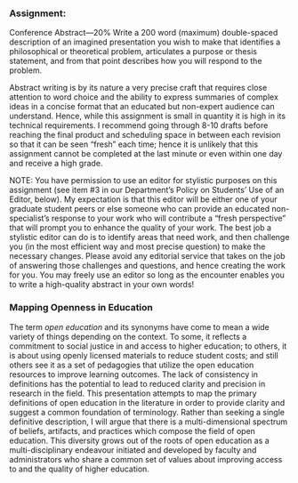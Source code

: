 ### Assignment:
Conference Abstract—20%
Write a 200 word (maximum) double-spaced description of an imagined presentation you wish to make that identifies a philosophical or theoretical problem, articulates a purpose or thesis statement, and from that point describes how you will respond to the problem.

Abstract writing is by its nature a very precise craft that requires close attention to word choice and the ability to express summaries of complex ideas in a concise format that an educated but non-expert audience can understand. Hence, while this assignment is small in quantity it is high in its technical requirements. I recommend going through 8-10 drafts before reaching the final product and scheduling space in between each revision so that it can be seen “fresh” each time; hence it is unlikely that this assignment cannot be completed at the last minute or even within one day and receive a high grade.

NOTE: You have permission to use an editor for stylistic purposes on this assignment (see item #3 in our Department’s Policy on Students’ Use of an Editor, below). My expectation is that this editor will be either one of your graduate student peers or else someone who can provide an educated non-specialist’s response to your work who will contribute a “fresh perspective” that will prompt you to enhance the quality of your work. The best job a stylistic editor can do is to identify areas that need work, and then challenge you (in the most efficient way and most precise question) to make the necessary changes. Please avoid any editorial service that takes on the job of answering those challenges and questions, and hence creating the work for you. You may freely use an editor so long as the encounter enables you to write a high-quality abstract in your own words!

### Mapping Openness in Education

The term *open education* and its synonyms have come to mean a wide variety of things depending on the context. To some, it reflects a commitment to social justice in and access to higher education; to others, it is about using openly licensed materials to reduce student costs; and still others see it as a set of pedagogies that utilize the open education resources to improve learning outcomes. The lack of consistency in definitions has the potential to lead to reduced clarity and precision in research in the field. This presentation attempts to map the primary definitions of open education in the literature in order to provide clarity and suggest a common foundation of terminology. Rather than seeking a single definitive description, I will argue that there is a multi-dimensional spectrum of beliefs, artifacts, and practices which compose the field of open education. This diversity grows out of the roots of open education as a multi-disciplinary endeavour initiated and developed by faculty and administrators who share a common set of values about improving access to and the quality of higher education.
